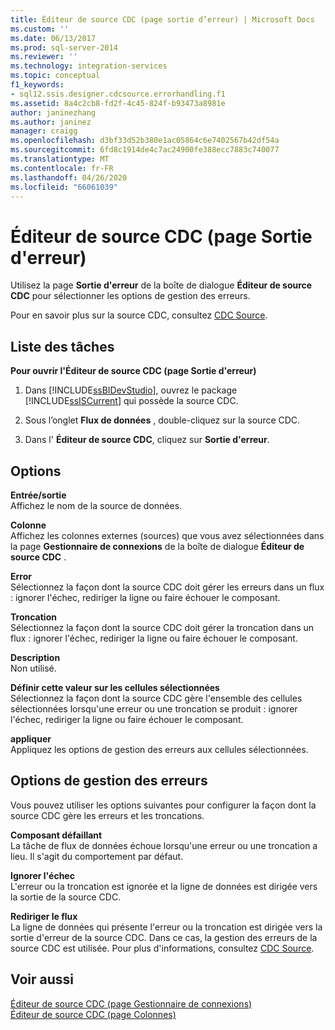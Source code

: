 ```yaml
---
title: Éditeur de source CDC (page sortie d’erreur) | Microsoft Docs
ms.custom: ''
ms.date: 06/13/2017
ms.prod: sql-server-2014
ms.reviewer: ''
ms.technology: integration-services
ms.topic: conceptual
f1_keywords:
- sql12.ssis.designer.cdcsource.errorhandling.f1
ms.assetid: 8a4c2cb8-fd2f-4c45-824f-b93473a8981e
author: janinezhang
ms.author: janinez
manager: craigg
ms.openlocfilehash: d3bf33d52b380e1ac05864c6e7402567b42df54a
ms.sourcegitcommit: 6fd8c1914de4c7ac24900fe388ecc7883c740077
ms.translationtype: MT
ms.contentlocale: fr-FR
ms.lasthandoff: 04/26/2020
ms.locfileid: "66061039"
---
```

# <a name="cdc-source-editor-error-output-page"></a>Éditeur de source CDC (page Sortie d'erreur)
  Utilisez la page **Sortie d'erreur** de la boîte de dialogue **Éditeur de source CDC** pour sélectionner les options de gestion des erreurs.  
  
 Pour en savoir plus sur la source CDC, consultez [CDC Source](data-flow/cdc-source.md).  
  
## <a name="task-list"></a>Liste des tâches  
 **Pour ouvrir l'Éditeur de source CDC (page Sortie d'erreur)**  
  
1.  Dans [!INCLUDE[ssBIDevStudio](../includes/ssbidevstudio-md.md)], ouvrez le package [!INCLUDE[ssISCurrent](../includes/ssiscurrent-md.md)] qui possède la source CDC.  
  
2.  Sous l’onglet **Flux de données** , double-cliquez sur la source CDC.  
  
3.  Dans l' **Éditeur de source CDC**, cliquez sur **Sortie d'erreur**.  
  
## <a name="options"></a>Options  
 **Entrée/sortie**  
 Affichez le nom de la source de données.  
  
 **Colonne**  
 Affichez les colonnes externes (sources) que vous avez sélectionnées dans la page **Gestionnaire de connexions** de la boîte de dialogue **Éditeur de source CDC** .  
  
 **Error**  
 Sélectionnez la façon dont la source CDC doit gérer les erreurs dans un flux : ignorer l'échec, rediriger la ligne ou faire échouer le composant.  
  
 **Troncation**  
 Sélectionnez la façon dont la source CDC doit gérer la troncation dans un flux : ignorer l'échec, rediriger la ligne ou faire échouer le composant.  
  
 **Description**  
 Non utilisé.  
  
 **Définir cette valeur sur les cellules sélectionnées**  
 Sélectionnez la façon dont la source CDC gère l'ensemble des cellules sélectionnées lorsqu'une erreur ou une troncation se produit : ignorer l'échec, rediriger la ligne ou faire échouer le composant.  
  
 **appliquer**  
 Appliquez les options de gestion des erreurs aux cellules sélectionnées.  
  
## <a name="error-handling-options"></a>Options de gestion des erreurs  
 Vous pouvez utiliser les options suivantes pour configurer la façon dont la source CDC gère les erreurs et les troncations.  
  
 **Composant défaillant**  
 La tâche de flux de données échoue lorsqu'une erreur ou une troncation a lieu. Il s'agit du comportement par défaut.  
  
 **Ignorer l'échec**  
 L'erreur ou la troncation est ignorée et la ligne de données est dirigée vers la sortie de la source CDC.  
  
 **Rediriger le flux**  
 La ligne de données qui présente l'erreur ou la troncation est dirigée vers la sortie d'erreur de la source CDC. Dans ce cas, la gestion des erreurs de la source CDC est utilisée. Pour plus d'informations, consultez [CDC Source](data-flow/cdc-source.md).  
  
## <a name="see-also"></a>Voir aussi  
 [Éditeur de source CDC &#40;page Gestionnaire de connexions&#41;](../../2014/integration-services/cdc-source-editor-connection-manager-page.md)   
 [Éditeur de source CDC &#40;page Colonnes&#41;](../../2014/integration-services/cdc-source-editor-columns-page.md)  
  
  

